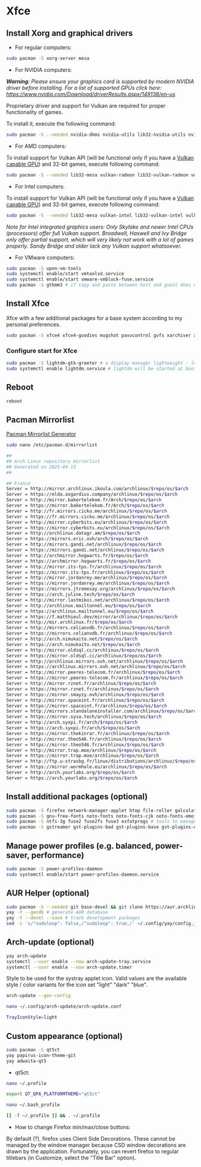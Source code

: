 # Xfce

## Install Xorg and graphical drivers

- For regular computers:

```bash
sudo pacman -S xorg-server mesa
```

- For NVIDIA computers:

_**Warning**: Please ensure your graphics card is supported by modern NVIDIA driver before installing._
_For a list of supported GPUs click here: https://www.nvidia.com/Download/driverResults.aspx/149138/en-us_

Proprietary driver and support for Vulkan are required for proper functionality of games.

To install it, execute the following command:

```bash
sudo pacman -S --needed nvidia-dkms nvidia-utils lib32-nvidia-utils nvidia-settings vulkan-icd-loader lib32-vulkan-icd-loader
```

- For AMD computers:

To install support for Vulkan API  (will be functional only if you have a [Vulkan capable GPU](https://en.wikipedia.org/wiki/Vulkan_(API)#Compatibility)) and 32-bit games, execute following command:

```bash
sudo pacman -S --needed lib32-mesa vulkan-radeon lib32-vulkan-radeon vulkan-icd-loader lib32-vulkan-icd-loader
```

- For Intel computers:

To install support for Vulkan API  (will be functional only if you have a [Vulkan capable GPU](https://en.wikipedia.org/wiki/Vulkan_(API)#Compatibility)) and 32-bit games, execute following command:

```bash
sudo pacman -S --needed lib32-mesa vulkan-intel lib32-vulkan-intel vulkan-icd-loader lib32-vulkan-icd-loader
```

_Note for Intel integrated graphics users: Only Skylake and newer Intel CPUs (processors) offer full Vulkan support. Broadwell, Haswell and Ivy Bridge only offer partial support, which will very likely not work with a lot of games properly. Sandy Bridge and older lack any Vulkan support whatsoever._

- For VMware computers:

```bash
sudo pacman -S open-vm-tools
sudo systemctl enable/start vmtoolsd.service
sudo systemctl enable/start vmware-vmblock-fuse.service
sudo pacman -S gtkmm3 # if copy and paste between host and guest does not work properly
```

## Install Xfce

Xfce with a few additional packages for a base system according to my personal preferences.

```bash
sudo pacman -S xfce4 xfce4-goodies mugshot pavucontrol gvfs xarchiver xdg-user-dirs xdg-utils pipewire pipewire-audio pipewire-pulse pipewire-jack openssh
 ```

### Configure start for Xfce

```bash
sudo pacman -S lightdm-gtk-greeter # a display manager lightweight - low memory usage and high performance
sudo systemctl enable lightdm.service # lightdm will be started at boot
```

## Reboot

```bash
reboot
```

## Pacman Mirrorlist
[Pacman Mirrorlist Generator](https://archlinux.org/mirrorlist/)

```bash
sudo nano /etc/pacman.d/mirrorlist
```

```bash
##
## Arch Linux repository mirrorlist
## Generated on 2025-04-13
##

## France
Server = http://mirror.archlinux.ikoula.com/archlinux/$repo/os/$arch
Server = https://elda.asgardius.company/archlinux/$repo/os/$arch
Server = http://mirror.bakertelekom.fr/Arch/$repo/os/$arch
Server = https://mirror.bakertelekom.fr/Arch/$repo/os/$arch
Server = http://fr.mirrors.cicku.me/archlinux/$repo/os/$arch
Server = https://fr.mirrors.cicku.me/archlinux/$repo/os/$arch
Server = http://mirror.cyberbits.eu/archlinux/$repo/os/$arch
Server = https://mirror.cyberbits.eu/archlinux/$repo/os/$arch
Server = http://archlinux.datagr.am/$repo/os/$arch
Server = https://mirrors.eric.ovh/arch/$repo/os/$arch
Server = http://mirrors.gandi.net/archlinux/$repo/os/$arch
Server = https://mirrors.gandi.net/archlinux/$repo/os/$arch
Server = http://archmirror.hogwarts.fr/$repo/os/$arch
Server = https://archmirror.hogwarts.fr/$repo/os/$arch
Server = http://mirror.its-tps.fr/archlinux/$repo/os/$arch
Server = https://mirror.its-tps.fr/archlinux/$repo/os/$arch
Server = http://mirror.jordanrey.me/archlinux/$repo/os/$arch
Server = https://mirror.jordanrey.me/archlinux/$repo/os/$arch
Server = https://mirrors.jtremesay.org/archlinux/$repo/os/$arch
Server = https://arch.juline.tech/$repo/os/$arch
Server = http://mirror.lastmikoi.net/archlinux/$repo/os/$arch
Server = http://archlinux.mailtunnel.eu/$repo/os/$arch
Server = https://archlinux.mailtunnel.eu/$repo/os/$arch
Server = https://f.matthieul.dev/mirror/archlinux/$repo/os/$arch
Server = http://mir.archlinux.fr/$repo/os/$arch
Server = http://mirrors.celianvdb.fr/archlinux/$repo/os/$arch
Server = https://mirrors.celianvdb.fr/archlinux/$repo/os/$arch
Server = http://arch.nimukaito.net/$repo/os/$arch
Server = https://arch.nimukaito.net/$repo/os/$arch
Server = http://mirror.oldsql.cc/archlinux/$repo/os/$arch
Server = https://mirror.oldsql.cc/archlinux/$repo/os/$arch
Server = http://archlinux.mirrors.ovh.net/archlinux/$repo/os/$arch
Server = https://archlinux.mirrors.ovh.net/archlinux/$repo/os/$arch
Server = http://mirror.peeres-telecom.fr/archlinux/$repo/os/$arch
Server = https://mirror.peeres-telecom.fr/archlinux/$repo/os/$arch
Server = http://mirror.rznet.fr/archlinux/$repo/os/$arch
Server = https://mirror.rznet.fr/archlinux/$repo/os/$arch
Server = https://mirror.smayzy.ovh/archlinux/$repo/os/$arch
Server = http://mirror.spaceint.fr/archlinux/$repo/os/$arch
Server = https://mirror.spaceint.fr/archlinux/$repo/os/$arch
Server = http://mirrors.standaloneinstaller.com/archlinux/$repo/os/$arch
Server = https://mirror.sysa.tech/archlinux/$repo/os/$arch
Server = http://arch.syxpi.fr/arch/$repo/os/$arch
Server = https://arch.syxpi.fr/arch/$repo/os/$arch
Server = https://mirror.thekinrar.fr/archlinux/$repo/os/$arch
Server = http://mirror.theo546.fr/archlinux/$repo/os/$arch
Server = https://mirror.theo546.fr/archlinux/$repo/os/$arch
Server = http://mirror.trap.moe/archlinux/$repo/os/$arch
Server = https://mirror.trap.moe/archlinux/$repo/os/$arch
Server = http://ftp.u-strasbg.fr/linux/distributions/archlinux/$repo/os/$arch
Server = https://mirror.wormhole.eu/archlinux/$repo/os/$arch
Server = http://arch.yourlabs.org/$repo/os/$arch
Server = https://arch.yourlabs.org/$repo/os/$arch
```

## Install additional packages (optional)

```bash
sudo pacman -S firefox network-manager-applet htop file-roller galculator pragha fwupd fastfetch p7zip unrar gspell xdg-user-dirs-gtk xdg-desktop-portal-gtk lightdm-gtk-greeter-settings alacarte gimp libreoffice-fresh claws-mail blueman
sudo pacman -S gnu-free-fonts noto-fonts noto-fonts-cjk noto-fonts-emoji ttf-droid ttf-opensans ttf-roboto ttf-liberation ttf-dejavu # optional dependencies I need for the above packages
sudo pacman -S ntfs-3g fuse2 fuse2fs fuse3 exfatprogs # tools to manage additional or foreign filesystems such as NTFS or exFAT
sudo pacman -S gstreamer gst-plugins-bad gst-plugins-base gst-plugins-ugly gst-plugin-pipewire gstreamer-vaapi gst-plugins-good gst-libav # plugins for multimedia
```

## Manage power profiles (e.g. balanced, power-saver, performance)

```bash
sudo pacman -S power-profiles-daemon
sudo systemctl enable/start power-profiles-daemon.service
```

## AUR Helper (optional)

```bash
sudo pacman -S --needed git base-devel && git clone https://aur.archlinux.org/yay.git && cd yay && makepkg -si
yay -Y --gendb # generate AUR database
yay -Y --devel --save # track development packages
sed -i 's/"sudoloop": false,/"sudoloop": true,/' ~/.config/yay/config.json  # prevents multiple password prompts
```

## Arch-update (optional)

```bash
yay arch-update
systemctl --user enable --now arch-update-tray.service
systemctl --user enable --now arch-update.timer
```

Style to be used for the systray applet icon. Valid values are the available style / color variants for the icon set
"light" "dark" "blue".

```bash
arch-update --gen-config
```

```bash
nano ~/.config/arch-update/arch-update.conf
```

```bash
TrayIconStyle=light
```

## Custom appearance (optional)

```bash
sudo pacman -S qt5ct
yay papirus-icon-theme-git
yay adwaita-qt5
```

- qt5ct:

```bash
nano ~/.profile
```

```bash
export QT_QPA_PLATFORMTHEME="qt5ct"
```

```bash
nano ~/.bash_profile
```

```bash
[[ -f ~/.profile ]] && . ~/.profile
```

- How to change Firefox min/max/close buttons:
  
By default (?), firefox uses Client Side Decorations. These cannot be managed by the window manager because CSD window decorations are drawn by the application. Fortunately, you can revert firefox to regular titlebars (in Customize, select the "Title Bar" option).
